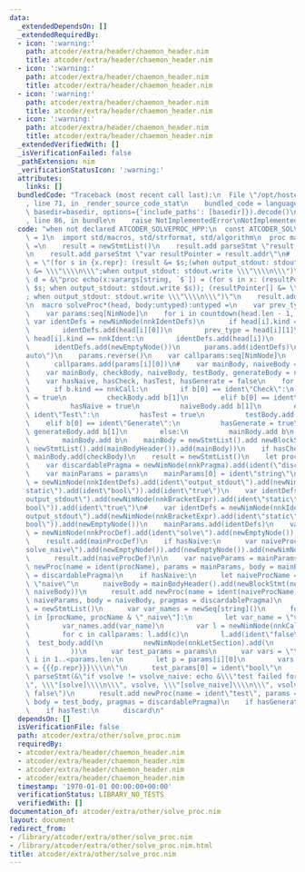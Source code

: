 ```yaml
---
data:
  _extendedDependsOn: []
  _extendedRequiredBy:
  - icon: ':warning:'
    path: atcoder/extra/header/chaemon_header.nim
    title: atcoder/extra/header/chaemon_header.nim
  - icon: ':warning:'
    path: atcoder/extra/header/chaemon_header.nim
    title: atcoder/extra/header/chaemon_header.nim
  - icon: ':warning:'
    path: atcoder/extra/header/chaemon_header.nim
    title: atcoder/extra/header/chaemon_header.nim
  - icon: ':warning:'
    path: atcoder/extra/header/chaemon_header.nim
    title: atcoder/extra/header/chaemon_header.nim
  _extendedVerifiedWith: []
  _isVerificationFailed: false
  _pathExtension: nim
  _verificationStatusIcon: ':warning:'
  attributes:
    links: []
  bundledCode: "Traceback (most recent call last):\n  File \"/opt/hostedtoolcache/Python/3.9.6/x64/lib/python3.9/site-packages/onlinejudge_verify/documentation/build.py\"\
    , line 71, in _render_source_code_stat\n    bundled_code = language.bundle(stat.path,\
    \ basedir=basedir, options={'include_paths': [basedir]}).decode()\n  File \"/opt/hostedtoolcache/Python/3.9.6/x64/lib/python3.9/site-packages/onlinejudge_verify/languages/nim.py\"\
    , line 86, in bundle\n    raise NotImplementedError\nNotImplementedError\n"
  code: "when not declared ATCODER_SOLVEPROC_HPP:\n  const ATCODER_SOLVEPROC_HPP*\
    \ = 1\n  import std/macros, std/strformat, std/algorithm\n  proc mainBodyHeader():NimNode\
    \ =\n    result = newStmtList()\n    result.add parseStmt \"result = \\\"\\\"\"\
    \n    result.add parseStmt \"var resultPointer = result.addr\"\n#    let macro_def\
    \ = \"(for s in {x.repr}: (result &= $s;(when output_stdout: stdout.write $s)));(result\
    \ &= \\\"\\\\n\\\";when output_stdout: stdout.write \\\"\\\\n\\\")\"\n    let\
    \ d = &\"proc echo(x:varargs[string, `$`]) = (for s in x: (resultPointer[] &=\
    \ $s; when output_stdout: stdout.write $s)); (resultPointer[] &= \\\"\\\\n\\\"\
    ; when output_stdout: stdout.write \\\"\\\\n\\\")\"\n    result.add parseStmt(d)\n\
    \n  macro solveProc*(head, body:untyped):untyped =\n    var prev_type:NimNode\n\
    \    var params:seq[NimNode]\n    for i in countdown(head.len - 1, 1):\n     \
    \ var identDefs = newNimNode(nnkIdentDefs)\n      if head[i].kind == nnkExprColonExpr:\n\
    \        identDefs.add(head[i][0])\n        prev_type = head[i][1]\n      elif\
    \ head[i].kind == nnkIdent:\n        identDefs.add(head[i])\n      identDefs.add(prev_type)\n\
    \      identDefs.add(newEmptyNode())\n      params.add(identDefs)\n    params.add(ident\"\
    auto\")\n    params.reverse()\n    var callparams:seq[NimNode]\n    for i in 1..<params.len:\n\
    \      callparams.add(params[i][0])\n#    var mainBody, naiveBody = mainBodyHeader()\n\
    \    var mainBody, checkBody, naiveBody, testBody, generateBody = newStmtList()\n\
    \    var hasNaive, hasCheck, hasTest, hasGenerate = false\n    for b in body:\n\
    \      if b.kind == nnkCall:\n        if b[0] == ident\"Check\":\n          hasCheck\
    \ = true\n          checkBody.add b[1]\n        elif b[0] == ident\"Naive\":\n\
    \          hasNaive = true\n          naiveBody.add b[1]\n        elif b[0] ==\
    \ ident\"Test\":\n          hasTest = true\n          testBody.add b[1]\n    \
    \    elif b[0] == ident\"Generate\":\n          hasGenerate = true\n         \
    \ generateBody.add b[1]\n        else:\n          mainBody.add b\n      else:\n\
    \        mainBody.add b\n    mainBody = newStmtList().add newBlockStmt(newEmptyNode(),\
    \ newStmtList().add(mainBodyHeader()).add(mainBody))\n    if hasCheck:\n     \
    \ mainBody.add(checkBody)\n    result = newStmtList()\n    let procName = $head[0]\n\
    \    var discardablePragma = newNimNode(nnkPragma).add(ident(\"discardable\"))\n\
    \    var mainParams = params\n    mainParams[0] = ident\"string\"\n#    var identDefsSub\
    \ = newNimNode(nnkIdentDefs).add(ident\"output_stdout\").add(newNimNode(nnkBracketExpr).add(ident\"\
    static\").add(ident\"bool\")).add(ident\"true\")\n    var identDefs = newNimNode(nnkIdentDefs).add(ident\"\
    output_stdout\").add(newNimNode(nnkBracketExpr).add(ident\"static\").add(ident\"\
    bool\")).add(ident\"true\")\n#    var identDefs = newNimNode(nnkIdentDefs).add(ident\"\
    output_stdout\").add(newNimNode(nnkBracketExpr).add(ident\"static\").add(ident\"\
    bool\")).add(newEmptyNode())\n    mainParams.add(identDefs)\n    var mainProcDef\
    \ = newNimNode(nnkProcDef).add(ident\"solve\").add(newEmptyNode()).add(newEmptyNode()).add(newNimNode(nnkFormalParams).add(mainParams)).add(discardablePragma).add(newEmptyNode()).add(newEmptyNode())\n\
    \    result.add(mainProcDef)\n    if hasNaive:\n      var naiveProcDef = newNimNode(nnkProcDef).add(ident\"\
    solve_naive\").add(newEmptyNode()).add(newEmptyNode()).add(newNimNode(nnkFormalParams).add(mainParams)).add(discardablePragma).add(newEmptyNode()).add(newEmptyNode())\n\
    \      result.add(naiveProcDef)\n\n    var naiveParams = mainParams\n    result.add\
    \ newProc(name = ident(procName), params = mainParams, body = mainBody, pragmas\
    \ = discardablePragma)\n    if hasNaive:\n      let naiveProcName = procName &\
    \ \"naive\"\n      naiveBody = mainBodyHeader().add(newBlockStmt(newEmptyNode(),\
    \ naiveBody))\n      result.add newProc(name = ident(naiveProcName), params =\
    \ naiveParams, body = naiveBody, pragmas = discardablePragma)\n      var test_body\
    \ = newStmtList()\n      var var_names = newSeq[string]()\n      for procName\
    \ in [procName, procName & \"_naive\"]:\n        let var_name = \"v\" & procName\n\
    \        var_names.add(var_name)\n        var l = newNimNode(nnkCall).add(ident(procName))\n\
    \        for c in callparams: l.add(c)\n        l.add(ident\"false\")\n      \
    \  test_body.add(\n          newNimNode(nnkLetSection).add(\n            newNimNode(nnkIdentDefs).add(ident(var_name)).add(newEmptyNode()).add(l)\n\
    \          ))\n      var test_params = params\n      var vars = \"\"\n      for\
    \ i in 1..<params.len:\n        let p = params[i][0]\n        vars &= &\"  {p.repr}\
    \ = {{{p.repr}}}\\\\n\"\n      test_params[0] = ident\"bool\"\n      test_body.add\
    \ parseStmt(&\"if vsolve != vsolve_naive: echo &\\\"test failed for\\\\n{vars}\\\
    \", \\\"[solve]\\\\n\\\", vsolve, \\\"[solve_naive]\\\\n\\\", vsolve_naive;doAssert\
    \ false\")\n      result.add newProc(name = ident\"test\", params = test_params,\
    \ body = test_body, pragmas = discardablePragma)\n    if hasGenerate:\n      discard\n\
    \    if hasTest:\n      discard\n"
  dependsOn: []
  isVerificationFile: false
  path: atcoder/extra/other/solve_proc.nim
  requiredBy:
  - atcoder/extra/header/chaemon_header.nim
  - atcoder/extra/header/chaemon_header.nim
  - atcoder/extra/header/chaemon_header.nim
  - atcoder/extra/header/chaemon_header.nim
  timestamp: '1970-01-01 00:00:00+00:00'
  verificationStatus: LIBRARY_NO_TESTS
  verifiedWith: []
documentation_of: atcoder/extra/other/solve_proc.nim
layout: document
redirect_from:
- /library/atcoder/extra/other/solve_proc.nim
- /library/atcoder/extra/other/solve_proc.nim.html
title: atcoder/extra/other/solve_proc.nim
---
```

